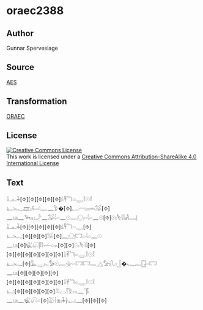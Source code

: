# oraec2388

## Author

Gunnar Sperveslage

## Source

[AES](https://github.com/simondschweitzer/aes)

## Transformation

[ORAEC](https://oraec.github.io/)

## License

<a rel="license" href="http://creativecommons.org/licenses/by-sa/4.0/"><img alt="Creative Commons License" style="border-width:0" src="https://i.creativecommons.org/l/by-sa/4.0/88x31.png" /></a><br />This work is licensed under a <a rel="license" href="http://creativecommons.org/licenses/by-sa/4.0/">Creative Commons Attribution-ShareAlike 4.0 International License</a>

## Text

𓏙𓊵𓇓[⯑][⯑][⯑][⯑][⯑]𓏙𓋹𓆓𓏏𓇾𓎛𓇳𓎛<br>
𓂞𓆑𓊏𓊪𓂡𓊃𓈖𓅱�[⯑]𓐛𓂺𓏤𓏛𓅮[⯑]<br>
𓈖𓂓𓏤𓈖𓅨𓏥𓌳𓈖𓅮𓇋𓏏𓈖𓇳𓐛𓈌𓏏𓇋𓏏𓈖𓇳[⯑]𓇳𓏤𓌸𓇋𓇋𓀻𓐙𓊤<br>
𓏙𓊵𓇓[⯑][⯑][⯑][⯑][⯑]𓏙𓋹𓆓𓏏𓇾[⯑]<br>
𓂞𓆑[⯑][⯑][⯑]𓅮[⯑]𓈖𓈌𓉐𓏏𓇋𓏏𓈖𓇳<br>
𓈖𓂓𓏤[⯑]𓆤𓋨𓋴𓍋𓌡𓏏𓏭[⯑][⯑]𓇳𓏤𓌸𓇋𓇋[⯑]<br>
[⯑][⯑][⯑][⯑][⯑][⯑][⯑]𓏙𓋹𓆓𓏏𓇾𓎛𓇳𓎛<br>
𓂞𓆑[⯑]𓅓𓇾𓏤𓈅𓅜𓇳𓐛𓇼𓏏𓉐𓉐𓂋𓂻𓅡𓏤𓋴𓈎𓃀�𓆑𓐛𓉗𓏏𓉐<br>
𓈖𓂓𓏤[⯑][⯑][⯑][⯑][⯑]<br>
[⯑][⯑][⯑][⯑][⯑][⯑][⯑]𓏙𓋹𓆓𓏏𓇾𓎛𓇳𓎛<br>
𓂞[⯑][⯑][⯑][⯑][⯑]𓌨𓂋𓎿𓅱𓏥𓈖𓊹𓄤<br>
𓈖𓂓𓏤𓈖𓆤𓋨𓏏[⯑]𓅷𓋽𓁷𓏤𓇓𓋀𓂝𓈖[⯑][⯑][⯑]<br>

